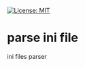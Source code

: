 [![License: MIT](https://img.shields.io/badge/License-MIT-blue.svg)](https://opensource.org/licenses/MIT)

parse ini file
==============
ini files parser
